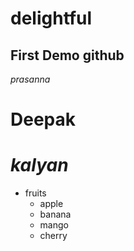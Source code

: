 # delightful
## First Demo github 
*prasanna*
# **Deepak**
# ***kalyan***
* fruits
  * apple
  * banana
  * mango
  * cherry
